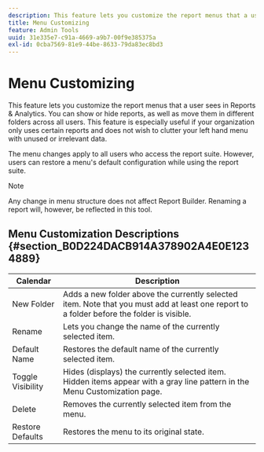 ```yaml
---
description: This feature lets you customize the report menus that a user sees in Reports & Analytics. You can show or hide reports, as well as move them in different folders across all users. This feature is especially useful if your organization only uses certain reports and does not wish to clutter your left hand menu with unused or irrelevant data.
title: Menu Customizing
feature: Admin Tools
uuid: 31e335e7-c91a-4669-a9b7-00f9e385375a
exl-id: 0cba7569-81e9-44be-8633-79da83ec8bd3
---
```

# Menu Customizing

This feature lets you customize the report menus that a user sees in Reports & Analytics. You can show or hide reports, as well as move them in different folders across all users. This feature is especially useful if your organization only uses certain reports and does not wish to clutter your left hand menu with unused or irrelevant data.

The menu changes apply to all users who access the report suite. However, users can restore a menu's default configuration while using the report suite.

>[!NOTE]
>
>Any change in menu structure does not affect Report Builder. Renaming a report will, however, be reflected in this tool.

## Menu Customization Descriptions {#section_B0D224DACB914A378902A4E0E1234889}

|Calendar|Description|
|--- |--- |
|New Folder|Adds a new folder above the currently selected item. Note that you must add at least one report to a folder before the folder is visible.|
|Rename|Lets you change the name of the currently selected item.|
|Default Name|Restores the default name of the currently selected item.|
|Toggle Visibility|Hides (displays) the currently selected item. Hidden items appear with a gray line pattern in the Menu Customization page.|
|Delete|Removes the currently selected item from the menu.|
|Restore Defaults|Restores the menu to its original state.|
